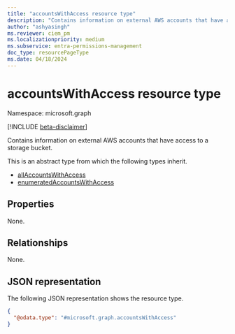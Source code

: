 ```yaml
---
title: "accountsWithAccess resource type"
description: "Contains information on external AWS accounts that have access to a storage bucket."
author: "ashyasingh"
ms.reviewer: ciem_pm
ms.localizationpriority: medium
ms.subservice: entra-permissions-management
doc_type: resourcePageType
ms.date: 04/18/2024
---
```


# accountsWithAccess resource type

Namespace: microsoft.graph

[!INCLUDE [beta-disclaimer](../../includes/beta-disclaimer.md)]

Contains information on external AWS accounts that have access to a storage bucket.

This is an abstract type from which the following types inherit.

- [allAccountsWithAccess](../resources/allaccountswithaccess.md)
- [enumeratedAccountsWithAccess](../resources/enumeratedaccountswithaccess.md)

## Properties
None.

## Relationships
None.

## JSON representation
The following JSON representation shows the resource type.
<!-- {
  "blockType": "resource",
  "@odata.type": "microsoft.graph.accountsWithAccess"
}
-->
``` json
{
  "@odata.type": "#microsoft.graph.accountsWithAccess"
}
```

